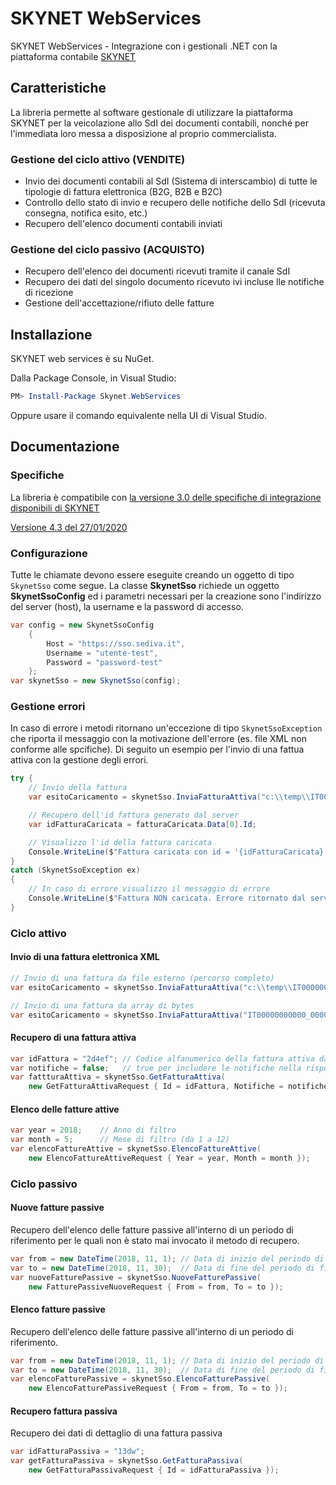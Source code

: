# SKYNET WebServices
SKYNET WebServices - Integrazione con i gestionali .NET con la piattaforma contabile [SKYNET](https://skynet.sediva.it)

## Caratteristiche
La libreria permette al software gestionale di utilizzare la piattaforma SKYNET per la veicolazione allo SdI dei documenti contabili, nonché per l'immediata loro messa a disposizione al proprio commercialista.

### Gestione del ciclo attivo (VENDITE)
- Invio dei documenti contabili al SdI (Sistema di interscambio) di tutte le tipologie di fattura elettronica (B2G, B2B e B2C)
- Controllo dello stato di invio e recupero delle notifiche dello SdI (ricevuta consegna, notifica esito, etc.)
- Recupero dell'elenco documenti contabili inviati

### Gestione del ciclo passivo (ACQUISTO)
- Recupero dell'elenco dei documenti ricevuti tramite il canale SdI
- Recupero dei dati del singolo documento ricevuto ivi incluse lle notifiche di ricezione
- Gestione dell'accettazione/rifiuto delle fatture

## Installazione
SKYNET web services è su NuGet.

Dalla Package Console, in Visual Studio:
```PowerShell
PM> Install-Package Skynet.WebServices
```
Oppure usare il comando equivalente nella UI di Visual Studio.

## Documentazione
### Specifiche
La libreria è compatibile con [la versione 3.0 delle specifiche di integrazione disponibili di SKYNET](https://raw.githubusercontent.com/massivex/skynet-ws-client-net/master/docs/20190121-SKYNET-API-31.pdf)

[Versione 4.3 del 27/01/2020](https://raw.githubusercontent.com/massivex/skynet-ws-client-net/master/docs/SKYNET-API-v4.3.pdf)

### Configurazione
Tutte le chiamate devono essere eseguite creando un oggetto di tipo `SkynetSso` come segue. La classe **SkynetSso** richiede un oggetto **SkynetSsoConfig** ed i parametri necessari per la creazione sono l'indirizzo del server (host), la username e la password di accesso.
```cs
var config = new SkynetSsoConfig
    {
        Host = "https://sso.sediva.it",
        Username = "utente-test",
        Password = "password-test"
    };
var skynetSso = new SkynetSso(config);
```

### Gestione errori
In caso di errore i metodi ritornano un'eccezione di tipo `SkynetSsoException` che riporta il messaggio con la motivazione dell'errore (es. file XML non conforme alle spcifiche).
Di seguito un esempio per l'invio di una fattua attiva con la gestione degli errori.
```cs
try {
    // Invio della fattura
    var esitoCaricamento = skynetSso.InviaFatturaAttiva("c:\\temp\\IT00000000000_00000.xml");

    // Recupero dell'id fattura generato dal server
    var idFatturaCaricata = fatturaCaricata.Data[0].Id;

    // Visualizzo l'id della fattura caricata
    Console.WriteLine($"Fattura caricata con id = '{idFatturaCaricata}'");
}
catch (SkynetSsoException ex)
{
    // In caso di errore visualizzo il messaggio di errore
    Console.WriteLine($"Fattura NON caricata. Errore ritornato dal server {ex.Message}");
}
```

### Ciclo attivo
#### Invio di una fattura elettronica XML
```cs
// Invio di una fattura da file esterno (percorso completo)
var esitoCaricamento = skynetSso.InviaFatturaAttiva("c:\\temp\\IT00000000000_00000.xml");

// Invio di una fattura da array di bytes
var esitoCaricamento = skynetSso.InviaFatturaAttiva("IT00000000000_00000.xml", xmlBytes);
```

#### Recupero di una fattura attiva
```cs
var idFattura = "2d4ef"; // Codice alfanumerico della fattura attiva da recuperare
var notifiche = false;   // true per includere le notifiche nella risposta dal server
var fattturaAttiva = skynetSso.GetFatturaAttiva(
    new GetFatturaAttivaRequest { Id = idFattura, Notifiche = notifiche });
```

#### Elenco delle fatture attive
```cs
var year = 2018;    // Anno di filtro
var month = 5;      // Mese di filtro (da 1 a 12)
var elencoFattureAttive = skynetSso.ElencoFattureAttive(
    new ElencoFattureAttiveRequest { Year = year, Month = month });
```

### Ciclo passivo
#### Nuove fatture passive
Recupero dell'elenco delle fatture passive all'interno di un periodo di riferimento per le quali non è stato mai invocato il metodo di recupero.
```cs
var from = new DateTime(2018, 11, 1); // Data di inizio del periodo di filtro
var to = new DateTime(2018, 11, 30);  // Data di fine del periodo di filtro
var nuoveFatturePassive = skynetSso.NuoveFatturePassive(
    new FatturePassiveNuoveRequest { From = from, To = to });
```

#### Elenco fatture passive
Recupero dell'elenco delle fatture passive all'interno di un periodo di riferimento.
```cs
var from = new DateTime(2018, 11, 1); // Data di inizio del periodo di filtro
var to = new DateTime(2018, 11, 30);  // Data di fine del periodo di filtro
var elencoFatturePassive = skynetSso.ElencoFatturePassive(
    new ElencoFatturePassiveRequest { From = from, To = to });
```

#### Recupero fattura passiva
Recupero dei dati di dettaglio di una fattura passiva
```cs
var idFatturaPassiva = "13dw";
var getFatturaPassiva = skynetSso.GetFatturaPassiva(
    new GetFatturaPassivaRequest { Id = idFatturaPassiva });
```